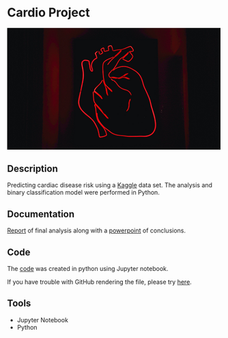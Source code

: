 # Cardio Project

<img src="images/heart.png" width ="500">

## Description 

Predicting cardiac disease risk using a [Kaggle](https://www.kaggle.com/sulianova/cardiovascular-disease-dataset) data set. The analysis and binary classification model were performed in Python.

## Documentation

[Report](docs/FinalCardiac.pdf) of final analysis along with a [powerpoint](powerpoint/KaggleCardiacData.pdf) of conclusions.

## Code

The [code](code/Cardio.ipynb) was created in python using Jupyter notebook.

If you have trouble with GitHub rendering the file, please try [here](https://nbviewer.jupyter.org/github/SDLoyd/CardioProject/blob/master/code/Cardio.ipynb).

## Tools 

* Jupyter Notebook
* Python 
